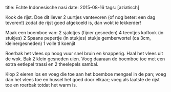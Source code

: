 title: Echte Indonesische nasi
date: 2015-08-16
tags: [aziatisch]

Kook de rijst. Doe dit liever 2 uurtjes vantevoren (of nog beter: een dag tevoren!) zodat de rijst goed afgekoeld is, dan wokt ie lekkerder!

Maak een boemboe van: 2 sjalotjes (fijner gesneden)
4 teentjes koflook (in stukjes)
2 Spaans pepertje (in stukjes)
stukje gemberwortel (ca 3cm, kleinergesneden)
1 volle tl koenjit

Roerbak het vlees op hoog vuur snel bruin en knapperig. Haal het vlees uit de wok. Bak 2 klein gesneden uien. Voeg daaraan de boemboe toe met een extra eetlepel trassi en 2 theelepels sambal.

Klop 2 eieren los en voeg die toe aan het boemboe mengsel in de pan; voeg dan het vlees toe en hussel het goed door elkaar; voeg als laatste de rijst toe en roerbak totdat het warm is.



